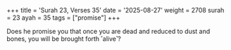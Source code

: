 +++
title = 'Surah 23, Verses 35'
date = '2025-08-27'
weight = 2708
surah = 23
ayah = 35
tags = ["promise"]
+++

Does he promise you that once you are dead and reduced to dust and bones, you will be brought forth ˹alive˺?